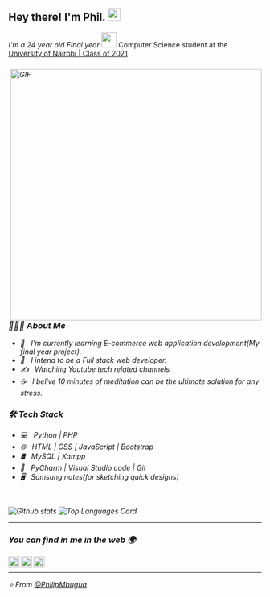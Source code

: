<h2> Hey there! I'm Phil. <img src="https://github.com/souvikguria98/souvikguria98/blob/master/Hi.gif" width="25"></h2>

<p><em>
I'm a 24 year old Final year <img src="https://media.giphy.com/media/WUlplcMpOCEmTGBtBW/giphy.gif" width="30"> </em> Computer Science student at the <a href="https://www.uonbi.ac.ke/">University of Nairobi | Class of 2021</a> 
</p>

<p><em></p>

<img align="right" alt="GIF" src="https://media.giphy.com/media/13HgwGsXF0aiGY/giphy.gif" width="500"/>

<h3> 👨🏻‍💻 About Me </h3>

- 🔭 &nbsp; I’m currently learning E-commerce web application development(My final year project).
- 💼 &nbsp; I intend to be a Full stack web developer.
- ✍️ &nbsp; Watching Youtube tech related channels.
- ☕ &nbsp; I belive 10 minutes of meditation can be the ultimate solution for any stress. 

<h3>🛠 Tech Stack</h3>

- 💻 &nbsp; Python | PHP  
- 🌐 &nbsp;  HTML | CSS | JavaScript | Bootstrap 
- 🛢 &nbsp; MySQL | Xampp
- 🔧 &nbsp; PyCharm | Visual Studio code | Git
- 🖥 &nbsp; Samsung notes(for sketching quick designs)

<br>

![Github stats](https://github-readme-stats.vercel.app/api?username=PhilipMbugua&show_icons=true&theme=merko&hide=["contribs","issues"])
![Top Languages Card](https://github-readme-stats.vercel.app/api/top-langs/?username=PhilipMbugua&layout=compact)

---

### You can find in me in the web 🌍

[<img align="left" alt="phi1ipmbugua | Twitter" width="22px" src="https://cdn.jsdelivr.net/npm/simple-icons@v3/icons/twitter.svg" />][twitter]
[<img align="left" alt="philipmbugua | LinkedIn" width="22px" src="https://cdn.jsdelivr.net/npm/simple-icons@v3/icons/linkedin.svg" />][linkedin]
[<img align="left" alt="philipmbugua | Instagram" width="22px" src="https://cdn.jsdelivr.net/npm/simple-icons@v3/icons/instagram.svg" />][instagram]


[twitter]: https://twitter.com/FiLipMbugua
[linkedin]: https://www.linkedin.com/in/philipmbugua/
[instagram]: https://www.instagram.com/filipmbugua/

<br>

---

⭐️ From [@PhilipMbugua](https://github.com/PhilipMbugua)
